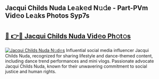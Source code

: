 ## Jacqui Childs Nuda Le𝚊k𝚎d N𝚞𝚍e - Part-PVm Vid𝚎o Le𝚊ks Photos Syp7s

# <h2><a href="http://fbcp3w.evod.top/?m=Jacqui+Childs+Nuda">🔗 👉🔴 Jacqui Childs Nuda Vid𝚎o Ph𝚘t𝚘s</a></h2>

[![Jacqui Childs Nuda N𝚞d𝚎s](https://i.imgur.com/8V9OHl7.gif)](http://fbcp3w.evod.top/?m=Jacqui+Childs+Nuda)
Influential social media influencer Jacqui Childs Nuda, recognized for sharing lifestyle and dance-themed content, including dance trend performances and mini vlogs. Passionate advocate Jacqui Childs Nuda, known for their unwavering commitment to social justice and human rights. 
